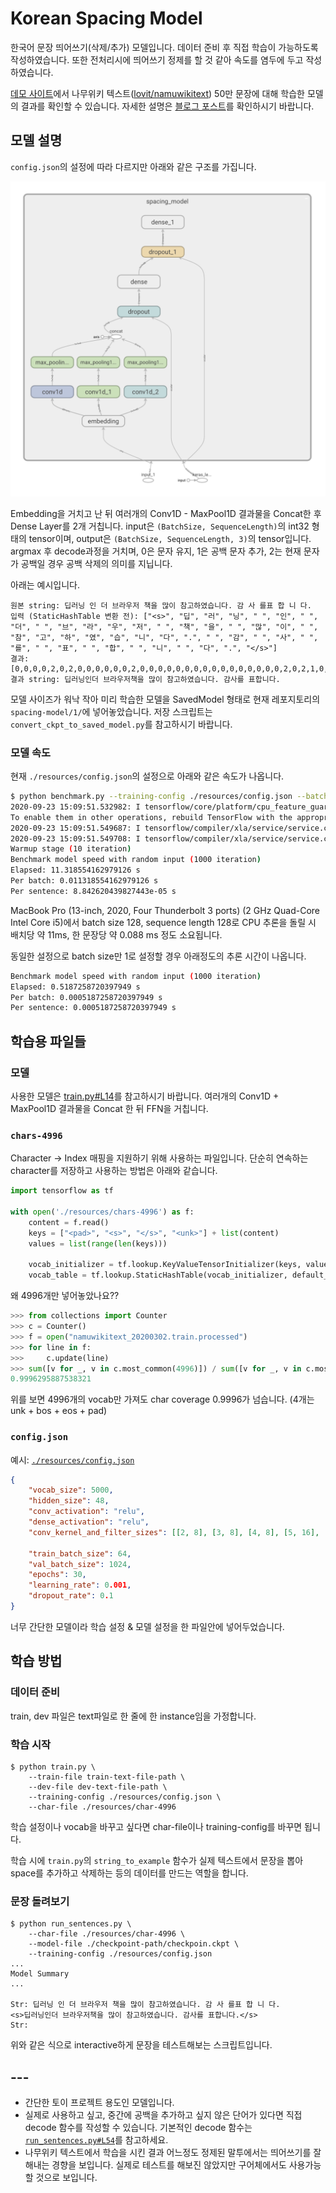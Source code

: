 # Korean Spacing Model

한국어 문장 띄어쓰기(삭제/추가) 모델입니다. 데이터 준비 후 직접 학습이 가능하도록 작성하였습니다. 또한 전처리시에 띄어쓰기 정제를 할 것 같아 속도를 염두에 두고 작성하였습니다.

[데모 사이트](https://jeongukjae.github.io/korean-spacing-model)에서 나무위키 텍스트([lovit/namuwikitext](https://github.com/lovit/namuwikitext)) 50만 문장에 대해 학습한 모델의 결과를 확인할 수 있습니다. 자세한 설명은 [블로그 포스트](https://blog.ukjae.io/posts/korean-spacing-model/)를 확인하시기 바랍니다.

## 모델 설명

`config.json`의 설정에 따라 다르지만 아래와 같은 구조를 가집니다.

![model](./model.png)

Embedding을 거치고 난 뒤 여러개의 Conv1D - MaxPool1D 결과물을 Concat한 후 Dense Layer를 2개 거칩니다. input은 `(BatchSize, SequenceLength)`의 int32 형태의 tensor이며, output은 `(BatchSize, SequenceLength, 3)`의 tensor입니다. argmax 후 decode과정을 거치며, 0은 문자 유지, 1은 공백 문자 추가, 2는 현재 문자가 공백일 경우 공백 삭제의 의미를 지닙니다.

아래는 예시입니다.

```text
원본 string: 딥러닝 인 더 브라우저 책을 많이 참고하였습니다. 감 사 를표 합 니 다.
입력 (StaticHashTable 변환 전): ["<s>", "딥", "러", "닝", " ", "인", " ", "더", " ", "브", "라", "우", "저", " ", "책", "을", " ", "많", "이", " ", "참", "고", "하", "였", "습", "니", "다", ".", " ", "감", " ", "사", " ", "를", " ", "표", " ", "합", " ", "니", " ", "다", ".", "</s>"]
결과: [0,0,0,0,2,0,2,0,0,0,0,0,0,2,0,0,0,0,0,0,0,0,0,0,0,0,0,0,0,0,2,0,2,1,0,2,0,2,0,2,0,0,0]
결과 string: 딥러닝인더 브라우저책을 많이 참고하였습니다. 감사를 표합니다.
```

모델 사이즈가 워낙 작아 미리 학습한 모델을 SavedModel 형태로 현재 레포지토리의 `spacing-model/1/`에 넣어놓았습니다. 저장 스크립트는 `convert_ckpt_to_saved_model.py`를 참고하시기 바랍니다.

### 모델 속도

현재 `./resources/config.json`의 설정으로 아래와 같은 속도가 나옵니다.

```sh
$ python benchmark.py --training-config ./resources/config.json --batch-size 128 --sequence-length 128
2020-09-23 15:09:51.532982: I tensorflow/core/platform/cpu_feature_guard.cc:142] This TensorFlow binary is optimized with oneAPI Deep Neural Network Library (oneDNN)to use the following CPU instructions in performance-critical operations:  AVX2 FMA
To enable them in other operations, rebuild TensorFlow with the appropriate compiler flags.
2020-09-23 15:09:51.549687: I tensorflow/compiler/xla/service/service.cc:168] XLA service 0x7f849ecfb6c0 initialized for platform Host (this does not guarantee that XLA will be used). Devices:
2020-09-23 15:09:51.549708: I tensorflow/compiler/xla/service/service.cc:176]   StreamExecutor device (0): Host, Default Version
Warmup stage (10 iteration)
Benchmark model speed with random input (1000 iteration)
Elapsed: 11.318554162979126 s
Per batch: 0.011318554162979126 s
Per sentence: 8.842620439827443e-05 s
```

MacBook Pro (13-inch, 2020, Four Thunderbolt 3 ports) (2 GHz Quad-Core Intel Core i5)에서 batch size 128, sequence length 128로 CPU 추론을 돌릴 시 배치당 약 11ms, 한 문장당 약 0.088 ms 정도 소요됩니다.

동일한 설정으로 batch size만 1로 설정할 경우 아래정도의 추론 시간이 나옵니다.

```sh
Benchmark model speed with random input (1000 iteration)
Elapsed: 0.5187258720397949 s
Per batch: 0.0005187258720397949 s
Per sentence: 0.0005187258720397949 s
```

## 학습용 파일들

### 모델

사용한 모델은 [train.py#L14](https://github.com/jeongukjae/korean-spacing-model/blob/master/train.py#L14)를 참고하시기 바랍니다. 여러개의 Conv1D + MaxPool1D 결과물을 Concat 한 뒤 FFN을 거칩니다.

### `chars-4996`

Character -> Index 매핑을 지원하기 위해 사용하는 파일입니다. 단순히 연속하는 character를 저장하고 사용하는 방법은 아래와 같습니다.

```python
import tensorflow as tf

with open('./resources/chars-4996') as f:
    content = f.read()
    keys = ["<pad>", "<s>", "</s>", "<unk>"] + list(content)
    values = list(range(len(keys)))

    vocab_initializer = tf.lookup.KeyValueTensorInitializer(keys, values, key_dtype=tf.string, value_dtype=tf.int32)
    vocab_table = tf.lookup.StaticHashTable(vocab_initializer, default_value=3)
```

왜 4996개만 넣어놓았나요??

```python
>>> from collections import Counter
>>> c = Counter()
>>> f = open("namuwikitext_20200302.train.processed")
>>> for line in f:
>>>     c.update(line)
>>> sum([v for _, v in c.most_common(4996)]) / sum([v for _, v in c.most_common()])
0.9996295887538321
```

위를 보면 4996개의 vocab만 가져도 char coverage 0.9996가 넘습니다. (4개는 unk + bos + eos + pad)

### `config.json`

예시: [`./resources/config.json`](./resources/config.json)

```json
{
    "vocab_size": 5000,
    "hidden_size": 48,
    "conv_activation": "relu",
    "dense_activation": "relu",
    "conv_kernel_and_filter_sizes": [[2, 8], [3, 8], [4, 8], [5, 16], [6, 16], [7, 16], [8, 16], [9, 16], [10, 16]],

    "train_batch_size": 64,
    "val_batch_size": 1024,
    "epochs": 30,
    "learning_rate": 0.001,
    "dropout_rate": 0.1
}
```

너무 간단한 모델이라 학습 설정 & 모델 설정을 한 파일안에 넣어두었습니다.

## 학습 방법

### 데이터 준비

train, dev 파일은 text파일로 한 줄에 한 instance임을 가정합니다.

### 학습 시작

```shell
$ python train.py \
    --train-file train-text-file-path \
    --dev-file dev-text-file-path \
    --training-config ./resources/config.json \
    --char-file ./resources/char-4996
```

학습 설정이나 vocab을 바꾸고 싶다면 char-file이나 training-config를 바꾸면 됩니다.

학습 시에 `train.py`의 `string_to_example` 함수가 실제 텍스트에서 문장을 뽑아 space를 추가하고 삭제하는 등의 데이터를 만드는 역할을 합니다.

### 문장 돌려보기

```shell
$ python run_sentences.py \
    --char-file ./resources/char-4996 \
    --model-file ./checkpoint-path/checkpoin.ckpt \
    --training-config ./resources/config.json
...
Model Summary
...

Str: 딥러닝 인 더 브라우저 책을 많이 참고하였습니다. 감 사 를표 합 니 다.
<s>딥러닝인더 브라우저책을 많이 참고하였습니다. 감사를 표합니다.</s>
Str:
```

위와 같은 식으로 interactive하게 문장을 테스트해보는 스크립트입니다.

## ---

* 간단한 토이 프로젝트 용도인 모델입니다.
* 실제로 사용하고 싶고, 중간에 공백을 추가하고 싶지 않은 단어가 있다면 직접 decode 함수를 작성할 수 있습니다. 기본적인 decode 함수는 [`run_sentences.py#L54`](https://github.com/jeongukjae/korean-spacing-model/blob/master/run_sentences.py#L54)를 참고하세요.
* 나무위키 텍스트에서 학습을 시킨 결과 어느정도 정제된 말투에서는 띄어쓰기를 잘 해내는 경향을 보입니다. 실제로 테스트를 해보진 않았지만 구어체에서도 사용가능할 것으로 보입니다.

